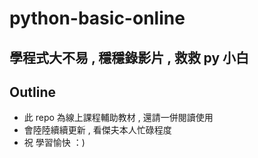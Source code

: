 # python-basic-online

## 學程式大不易 , 穩穩錄影片 , 救救 py 小白

## Outline 
   - 此 repo 為線上課程輔助教材 , 還請一併閱讀使用
   - 會陸陸續續更新 , 看傑夫本人忙碌程度
   - 祝 學習愉快 ：)
   
